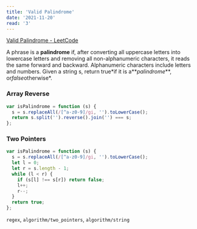 ```yaml
---
title: 'Valid Palindrome'
date: '2021-11-20'
read: '3'
---
```


[Valid Palindrome - LeetCode](https://leetcode.com/problems/valid-palindrome/)

A phrase is a **palindrome** if, after converting all uppercase letters into lowercase letters and removing all non-alphanumeric characters, it reads the same forward and backward. Alphanumeric characters include letters and numbers.
Given a string s, return true\*if it is a**_palindrome_**, or*false*otherwise\*.

### Array Reverse

```javascript
var isPalindrome = function (s) {
  s = s.replaceAll(/[^a-z0-9]/gi, '').toLowerCase();
  return s.split('').reverse().join('') === s;
};
```

### Two Pointers

```javascript
var isPalindrome = function (s) {
  s = s.replaceAll(/[^a-z0-9]/gi, '').toLowerCase();
  let l = 0;
  let r = s.length - 1;
  while (l < r) {
    if (s[l] !== s[r]) return false;
    l++;
    r--;
  }
  return true;
};
```

`regex`,
`algorithm/two_pointers`,
`algorithm/string`
